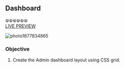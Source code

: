 ## Dashboard

⟱⟱⟱⟱⟱⟱
<br />
[LIVE PREVIEW](https://acdeguia.github.io/dashboard/)

![photo1677834865](https://user-images.githubusercontent.com/67185278/222680509-e60ae451-3f79-4923-b39f-a35bf9b4894f.jpeg)


### Objective
1. Create the Admin dashboard layout using CSS grid.
